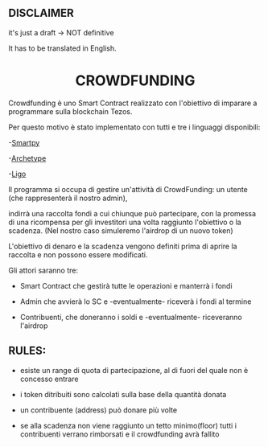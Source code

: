 ## DISCLAIMER

it's just a draft -> NOT definitive

It has to be translated in English.

  

# <center>CROWDFUNDING<center>

  

Crowdfunding è uno Smart Contract realizzato con l'obiettivo di imparare a programmare sulla blockchain Tezos.

Per questo motivo è stato implementato con tutti e tre i linguaggi disponibili:

-[Smartpy](https://github.com/TheMastro-11/LearningTezos/blob/contracts/CrowdFunding/SmartPy/README.md)

-[Archetype](https://github.com/TheMastro-11/LearningTezos/blob/contracts/CrowdFunding/Archetype/README.md)

-[Ligo](https://github.com/TheMastro-11/LearningTezos/blob/contracts/CrowdFunding/Ligo/README.md)

  

Il programma si occupa di gestire un'attività di CrowdFunding: un utente (che rappresenterà il nostro admin),

indirrà una raccolta fondi a cui chiunque può partecipare, con la promessa di una ricompensa per gli investitori una volta raggiunto l'obiettivo o la scadenza. (Nel nostro caso simuleremo l'airdrop di un nuovo token)

L'obiettivo di denaro e la scadenza vengono definiti prima di aprire la raccolta e non possono essere modificati.

  

Gli attori saranno tre:

* Smart Contract che gestirà tutte le operazioni e manterrà i fondi

* Admin che avvierà lo SC e -eventualmente- riceverà i fondi al termine

* Contribuenti, che doneranno i soldi e -eventualmente- riceveranno l'airdrop

  

## RULES:

* esiste un range di quota di partecipazione, al di fuori del quale non è concesso entrare

* i token ditribuiti sono calcolati sulla base della quantità donata

* un contribuente (address) può donare più volte

* se alla scadenza non viene raggiunto un tetto minimo(floor) tutti i contribuenti verrano rimborsati e il crowdfunding avrà fallito

  





